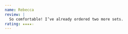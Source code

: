 ```yaml
---
name: Rebecca
review: |
  So comfortable! I’ve already ordered two more sets.
rating: ★★★★☆
---
```

